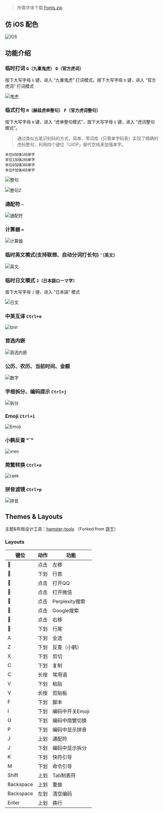 > 所需字体下载
> [Fonts.zip](https://github.com/hertz-hwang/Rime-tiger_code/releases/download/Fonts/Fonts.zip)

## 仿 iOS 配色

![iOS](/assets/iOS.jpg)

## 功能介绍

### 临时打词 `G〔九重鬼虎〕` `D〔官方虎词〕`

按下大写字母 `G` 键，进入 “九重鬼虎” 打词模式，按下大写字母 `D` 键，进入 “官方虎词” 打词模式

![鬼虎](/assets/agzh.png)

### 临式打句 `H〔赫兹虎单整句〕` `F〔官方虎词整句〕`

按下大写字母 `H` 键，进入 “虎单整句模式”，按下大写字母 `G` 键，进入 “虎词整句模式”。

> 通过类似五笔识别码的方式，简单、零词库（只需单字码表）实现了精确的虎码整句，利用四个键位「UIOP」替代空格来加强单字。

```
末位U加强1码单字
末位I加强2码单字
末位O加强3码单字
末位P加强4码单字
```

![整句](/assets/xhgj.png)

![整句2](/assets/xhgj2.png)

### 通配符 `~`

![通配符](/assets/ktyv.png)

### 计算器 `=`

![计算器](/assets/snrq.png)

### 临时英文模式(支持联想、自动分词打长句) `‘〔英文〕`

![英文](/assets/lmvw.png)

### 临时日文模式 `J〔日本語ローマ字〕`

按下大写字母 `J` 键，进入 “日本語” 模式

![日文](/assets/orvw.png)

### 中英互译 `Ctrl+e`

![tpsr](/assets/tpsr.png)

### 首选内嵌

![首选内嵌](/assets/mjvz.gif)

### 公历、农历、当前时间、金额

![数字](/assets/pbwh.png)

### 字根拆分、编码提示 `Ctrl+j`

![拆分](/assets/chaifen.png)

### Emoji `Ctrl+i`

![Emoji](/assets/emoji.png)

### 小鹤反查 "`"

![xreo](/assets/xreo.png)

### 简繁转换 `Ctrl+o`

![raek](/assets/raek.png)

### 拼音滤镜 `Ctrl+p`

![拼音](/assets/pinyin.png)

## Themes & Layouts

主题&布局设计工具：[hamster-tools](https://hertz-hwang.github.io/hamster-tools/) （Forked from [饼干](https://github.com/lost-melody/Lost-Melody.github.io)）

### Layouts

| 键位      | 动作 | 功能            |
| ----------- | ------ | ----------------- |
|         | 点击 | 左移            |
|         | 下划 | 行首            |
|         | 点击 | 打开QQ          |
|         | 点击 | 打开微信        |
|         | 点击 | Perplexity搜索  |
|         | 点击 | Google搜索      |
|         | 点击 | 右移            |
|         | 下划 | 行尾            |
| A         | 下划 | 全选            |
| Z         | 下划 | 反查（小鹤）     |
| X         | 下划 | 剪切            |
| C         | 下划 | 复制            |
| C         | 长按 | 常用语          |
| V         | 下划 | 粘贴            |
| V         | 长按 | 剪贴板          |
| F         | 下划 | 脚本            |
| I         | 下划 | 编码中开关Emoji |
| O         | 下划 | 编码中简繁切换  |
| P         | 下划 | 编码中显示拼音  |
| J         | 上划 | 通配符         |
| J         | 下划 | 编码中显示拆分  |
| K         | 下划 | 快符引导       |
| M         | 下划 | 命令引导        |
| Shift     | 上划 | Tab制表符       |
| Backspace | 上划 | 重做            |
| Backspace | 左划 | 清空编码        |
| Enter     | 上划 | 换行            |